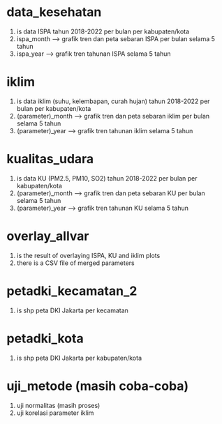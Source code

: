# data_kesehatan
1. is data ISPA tahun 2018-2022 per bulan per kabupaten/kota
2. ispa_month --> grafik tren dan peta sebaran ISPA per bulan selama 5 tahun
3. ispa_year --> grafik tren tahunan ISPA selama 5 tahun

# iklim
1. is data iklim (suhu, kelembapan, curah hujan) tahun 2018-2022 per bulan per kabupaten/kota
2. (parameter)_month --> grafik tren dan peta sebaran iklim per bulan selama 5 tahun
3. (parameter)_year --> grafik tren tahunan iklim selama 5 tahun

# kualitas_udara
1. is data KU (PM2.5, PM10, SO2) tahun 2018-2022 per bulan per kabupaten/kota
2. (parameter)_month --> grafik tren dan peta sebaran KU per bulan selama 5 tahun
3. (parameter)_year --> grafik tren tahunan KU selama 5 tahun

# overlay_allvar
1. is the result of overlaying ISPA, KU and iklim plots
2. there is a CSV file of merged parameters

# petadki_kecamatan_2
1. is shp peta DKI Jakarta per kecamatan

# petadki_kota
1. is shp peta DKI Jakarta per kabupaten/kota

# uji_metode (masih coba-coba)
1. uji normalitas (masih proses)
2. uji korelasi parameter iklim
